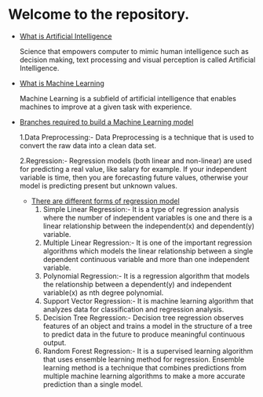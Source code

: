 # Welcome to the repository.

- [What is Artificial Intelligence](What-is-Artificial-Intelligence)

  Science that empowers computer to mimic human intelligence such as decision making, text processing and visual perception is called Artificial Intelligence.

- [What is Machine Learning](What-is-machine-Learning)

   Machine Learning is a subfield of artificial intelligence that enables machines to improve at a given task with experience.

- [Branches required to build a Machine Learning model](Branches-required-to-build-a-Machine-Learning-model)

   1.Data Preprocessing:- Data Preprocessing is a technique that is used to convert the raw data into a clean data set.

   2.Regression:- Regression models (both linear and non-linear) are used for predicting a real value, like salary for example. If your independent variable is time, then you are      forecasting future values, otherwise your model is predicting present but unknown values.

   - [There are different forms of regression model](There-are-different-forms-of-regression-model)
      1. Simple Linear Regression:- It is a type of regression analysis where the number of independent variables is one and there is a linear relationship between the                      independent(x)       and dependent(y) variable.
      2. Multiple Linear Regression:- It is one of the important regression algorithms which models the linear relationship between a single dependent continuous variable and more         than one independent variable. 
      3. Polynomial Regression:- It is a regression algorithm that models the relationship between a dependent(y) and independent variable(x) as nth degree polynomial.
      4. Support Vector Regression:- It is machine learning algorithm that analyzes data for classification and regression analysis.
      5. Decision Tree Regression:- Decision tree regression observes features of an object and trains a model in the structure of a tree to predict data in the future to produce           meaningful continuous output. 
      6. Random Forest Regression:- It is a supervised learning algorithm that uses ensemble learning method for regression. Ensemble learning method is a technique that combines           predictions from multiple machine learning algorithms to make a more accurate prediction than a single model.   
